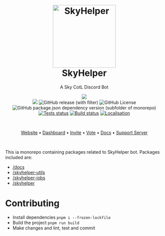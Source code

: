 <h1 align="center">
  <br>
  <a href="https://github.com/imnaiyar/SkyHelper"><img src="https://skyhelper.xyz/assets/img/boticon.png" height="200" alt="SkyHelper"></a>
  <br>
  SkyHelper
  <br>
</h1>

<p align="center">A Sky CotL Discord Bot</p>
<p align="center"><img src="https://img.shields.io/badge/TypeScript-007ACC?style=for-the-badge&logo=typescript&logoColor=white"/> <br />
 <img src="https://img.shields.io/github/stars/imnaiyar/SkyHelper"/> <img alt="GitHub release (with filter)" src="https://img.shields.io/github/v/release/imnaiyar/SkyHelper"> <img alt="GitHub License" src="https://img.shields.io/github/license/imnaiyar/SkyHelper">
 <img alt="GitHub package.json dependency version (subfolder of monorepo)" src="https://img.shields.io/github/package-json/dependency-version/imnaiyar/SkyHelper/discord.js">
 <a href="https://github.com/imnaiyar/skyhelper/actions"><img src="https://github.com/imnaiyar/skyhelper/actions/workflows/test.yml/badge.svg" alt="Tests status" /></a>
 <a href="https://github.com/imnaiyar/skyhelper/actions"><img src="https://github.com/imnaiyar/skyhelper/actions/workflows/check-build.yml/badge.svg" alt="Build status" /></a>
 <a href="https://crowdin.com/project/skyhelper"><img src="https://badges.crowdin.net/skyhelper/localized.svg" alt="Localisation" /></a>
 </p>
<br>

<p align="center">
  <a href="https://skyhelper.xyz">Website</a>
  •
  <a href="https://dash.skyhelper.xyz">Dashboard</a>
  •
  <a href="https://skyhelper.xyz/invite">Invite</a>
  •
  <a href="https://skyhelper.xyz/vote">Vote</a>
  •
  <a href="https://docs.skyhelper.xyz">Docs</a>
  •
  <a href="https://discord.com/invite/2rjCRKZsBb">Support Server</a>
</p>

<br>

This ia monorepo containing packages related to SkyHelper bot. Packages included are:

- [/docs](/packages/docs/)
- [/skyhelper-utils](/packages/utils/)
- [/skyhelper-jobs](/packages/skyhelper-jobs/)
- [/skyhelper](/packages/skyhelper/)

# Contributing

- Install dependencies `pnpm i --frozen-lockfile`
- Build the project `pnpm run build`
- Make changes and lint, test and commit
